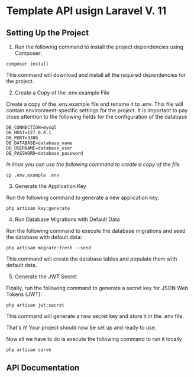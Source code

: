 # Template API usign Laravel V. 11

## Setting Up the Project

1. Run the following command to install the project dependencies using Composer:

```
composer install
```
This command will download and install all the required dependencies for the project.

2. Create a Copy of the .env.example File

Create a copy of the .env.example file and rename it to .env. This file will contain environment-specific settings for the project. It is important to pay close attention to the following fields for the configuration of the database

```
DB_CONNECTION=mysql
DB_HOST=127.0.0.1
DB_PORT=3306
DB_DATABASE=database_name
DB_USERNAME=database_user
DB_PASSWORD=database_password
```

_In linux you can use the following command to create a copy of the file_

```
cp .env.example .env
```

3. Generate the Application Key

Run the following command to generate a new application key:

```
php artisan key:generate
```
4. Run Database Migrations with Default Data

Run the following command to execute the database migrations and seed the database with default data:

```
php artisan migrate:fresh --seed
```

This command will create the database tables and populate them with default data.

5. Generate the JWT Secret

Finally, run the following command to generate a secret key for JSON Web Tokens (JWT):

```
php artisan jwt:secret
```

This command will generate a new secret key and store it in the .env file.


That's it! Your project should now be set up and ready to use.


Now all we have to do is execute the following command to run it locally

```
php artisan serve
```

## API Documentation